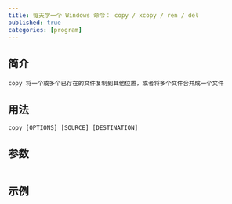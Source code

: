 ```yaml
---
title: 每天学一个 Windows 命令： copy / xcopy / ren / del
published: true
categories: [program]
---
```


## 简介
```
copy 将一个或多个已存在的文件复制到其他位置，或者将多个文件合并成一个文件
```

## 用法
```
copy [OPTIONS] [SOURCE] [DESTINATION]
```

## 参数
```
```

## 示例
```cmd
```